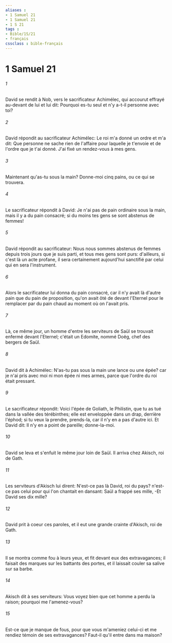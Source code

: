 ```yaml
---
aliases : 
- 1 Samuel 21
- 1 Samuel 21
- 1 S 21
tags : 
- Bible/1S/21
- français
cssclass : bible-français
---
```


# 1 Samuel 21

###### 1
David se rendit à Nob, vers le sacrificateur Achimélec, qui accourut effrayé au-devant de lui et lui dit: Pourquoi es-tu seul et n'y a-t-il personne avec toi?
###### 2
David répondit au sacrificateur Achimélec: Le roi m'a donné un ordre et m'a dit: Que personne ne sache rien de l'affaire pour laquelle je t'envoie et de l'ordre que je t'ai donné. J'ai fixé un rendez-vous à mes gens.
###### 3
Maintenant qu'as-tu sous la main? Donne-moi cinq pains, ou ce qui se trouvera.
###### 4
Le sacrificateur répondit à David: Je n'ai pas de pain ordinaire sous la main, mais il y a du pain consacré; si du moins tes gens se sont abstenus de femmes!
###### 5
David répondit au sacrificateur: Nous nous sommes abstenus de femmes depuis trois jours que je suis parti, et tous mes gens sont purs: d'ailleurs, si c'est là un acte profane, il sera certainement aujourd'hui sanctifié par celui qui en sera l'instrument.
###### 6
Alors le sacrificateur lui donna du pain consacré, car il n'y avait là d'autre pain que du pain de proposition, qu'on avait ôté de devant l'Eternel pour le remplacer par du pain chaud au moment où on l'avait pris.
###### 7
Là, ce même jour, un homme d'entre les serviteurs de Saül se trouvait enfermé devant l'Eternel; c'était un Edomite, nommé Doëg, chef des bergers de Saül.
###### 8
David dit à Achimélec: N'as-tu pas sous la main une lance ou une épée? car je n'ai pris avec moi ni mon épée ni mes armes, parce que l'ordre du roi était pressant.
###### 9
Le sacrificateur répondit: Voici l'épée de Goliath, le Philistin, que tu as tué dans la vallée des térébinthes; elle est enveloppée dans un drap, derrière l'éphod; si tu veux la prendre, prends-la, car il n'y en a pas d'autre ici. Et David dit: Il n'y en a point de pareille; donne-la-moi.
###### 10
David se leva et s'enfuit le même jour loin de Saül. Il arriva chez Akisch, roi de Gath.
###### 11
Les serviteurs d'Akisch lui dirent: N'est-ce pas là David, roi du pays? n'est-ce pas celui pour qui l'on chantait en dansant: Saül a frappé ses mille, -Et David ses dix mille?
###### 12
David prit à coeur ces paroles, et il eut une grande crainte d'Akisch, roi de Gath.
###### 13
Il se montra comme fou à leurs yeux, et fit devant eux des extravagances; il faisait des marques sur les battants des portes, et il laissait couler sa salive sur sa barbe.
###### 14
Akisch dit à ses serviteurs: Vous voyez bien que cet homme a perdu la raison; pourquoi me l'amenez-vous?
###### 15
Est-ce que je manque de fous, pour que vous m'ameniez celui-ci et me rendiez témoin de ses extravagances? Faut-il qu'il entre dans ma maison?
